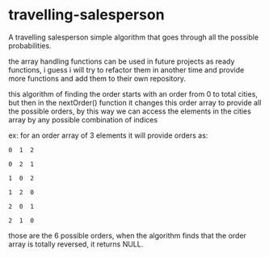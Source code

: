 # travelling-salesperson
A travelling salesperson simple algorithm that goes through all the possible probabilities.

the array handling functions can be used in future projects as ready functions, i guess i will try to refactor them in another time and provide more functions and add them to their own repository.

this algorithm of finding the order starts with an order from 0 to total cities, but then in the nextOrder() function it changes this order array to provide all the possible orders, by this way we can access the elements in the cities array by any possible combination of indices

ex: for an order array of 3 elements it will provide orders as:

    0  1  2
    
    0  2  1
    
    1  0  2
    
    1  2  0
    
    2  0  1
    
    2  1  0
    
those are the 6 possible orders, when the algorithm finds that the order array is totally reversed, it returns NULL.
